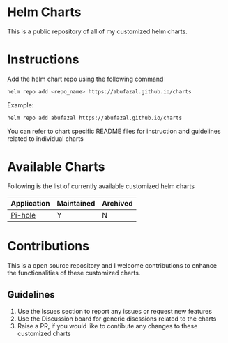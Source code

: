 # Helm Charts

This is a public repository of all of my customized helm charts.

# Instructions

Add the helm chart repo using the following command

```bash
helm repo add <repo_name> https://abufazal.github.io/charts
```

Example:

```bash
helm repo add abufazal https://abufazal.github.io/charts
```

You can refer to chart specific README files for instruction and guidelines related to individual charts

# Available Charts

Following is the list of currently available customized helm charts

| Application                                      | Maintained | Archived |
|--------------------------------------------------|------------|----------|
| [Pi-hole](https://github.com/abufazal/charts)    | Y          | N        |        


# Contributions

This is a open source repository and I welcome contributions to enhance the functionalities of these customized charts. 

## Guidelines

1. Use the Issues section to report any issues or request new features
2. Use the Discussion board for generic discssions related to the charts
3. Raise a PR, if you would like to contibute any changes to these customized charts
